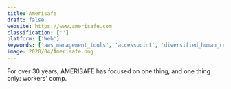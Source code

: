 ```yaml
---
title: Amerisafe
draft: false 
website: https://www.amerisafe.com
classification: ['']
platform: ['Web']
keywords: ['aws_management_tools', 'accesspoint', 'diversified_human_resources', 'gp_strategies', 'ibtx', 'intelex_occupational_injury_and_illness', 'sequoia', 'smaat_by_maerix']
image: 2020/04/Amerisafe.png
---
```

For over 30 years, AMERISAFE has focused on one thing, and one thing only: workers' comp.